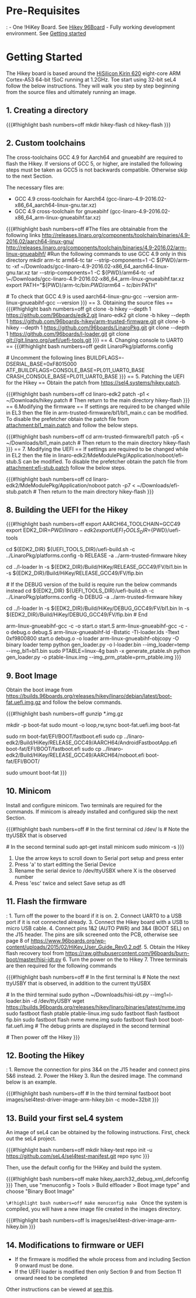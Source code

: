 # Pre-Requisites


:   -   One !HiKey Board. See
        [Hikey 96Board](http://www.96boards.org/products/ce/hikey/)
    -   Fully working development environment. See
        [Getting started](https://wiki.sel4.systems/Getting%20started)

# Getting Started
 The Hikey board is based around the
[HiSilicon Kirin 620](https://github.com/96boards/documentation/blob/master/hikey/Hi6220V100_Multi-Mode_Application_Processor_Function_Description.pdf) eight-core ARM Cortex-A53 64-bit !SoC running at 1.2GHz.
Toe start using 32-bit seL4 follow the below instructions. They will
walk you step by step beginning from the source files and ultimately
running an image.

## 1. Creating a directory
 {{{\#!highlight bash numbers=off mkdir
hikey-flash cd hikey-flash }}}

## 2. Custom toolchains
 The cross-toolchains GCC 4.9 for Aarch64 and
gnueabihf are required to flash the Hikey. If versions of GCC 5, or
higher, are installed the following steps must be taken as GCC5 is not
backwards compatible. Otherwise skip to the next Section.

The necessary files are:

  -   GCC 4.9 cross-toolchain for
      Aarch64 (gcc-linaro-4.9-2016.02-x86_64_aarch64-linux-gnu.tar.xz)
  -   GCC 4.9 cross-toolchain for
      gnueabihf (gcc-linaro-4.9-2016.02-x86_64_arm-linux-gnueabihf.tar.xz)

{{{\#!highlight bash numbers=off \#The files are obtainable from the
following links
<http://releases.linaro.org/components/toolchain/binaries/4.9-2016.02/aarch64-linux-gnu/>
<http://releases.linaro.org/components/toolchain/binaries/4.9-2016.02/arm-linux-gnueabihf/>
\#Run the following commands to use GCC 4.9 only in this directory mkdir
arm-tc arm64-tc tar --strip-components=1 -C ${PWD}/arm-tc -xf
\~/Downloads/gcc-linaro-4.9-2016.02-x86_64_aarch64-linux-gnu.tar.xz
tar --strip-components=1 -C ${PWD}/arm64-tc -xf
\~/Downloads/gcc-linaro-4.9-2016.02-x86_64_arm-linux-gnueabihf.tar.xz
export PATH="${PWD}/arm-tc/bin:${PWD}/arm64-tc/bin:$PATH"

\# To check that GCC 4.9 is used aarch64-linux-gnu-gcc --version
arm-linux-gnueabihf-gcc --version }}} == 3. Obtaining the source files
== {{{\#!highlight bash numbers=off git clone -b hikey --depth 1
<https://github.com/96boards/edk2.git> linaro-edk2 git clone -b hikey
--depth 1 <https://github.com/96boards-hikey/arm-trusted-firmware.git>
git clone -b hikey --depth 1 <https://github.com/96boards/LinaroPkg.git>
git clone --depth 1 <https://github.com/96boards/l-loader.git> git clone
<git://git.linaro.org/uefi/uefi-tools.git> }}} == 4. Changing console to
UART0 == {{{\#!highlight bash numbers=off gedit
LinaroPkg/platforms.config

\# Uncomment the following lines BUILDFLAGS=-DSERIAL_BASE=0xF8015000
ATF_BUILDFLAGS=CONSOLE_BASE=PL011_UART0_BASE
CRASH_CONSOLE_BASE=PL011_UART0_BASE }}} == 5. Patching the UEFI for
the Hikey == Obtain the patch from <https://sel4.systems/hikey.patch>.

{{{\#!highlight bash numbers=off cd linaro-edk2 patch -p1 <
\~/Downloads/hikey.patch \# Then return to the main directory
hikey-flash }}} == 6.Modifying the firmware == If settings are required
to be changed while in EL3 then the file in
arm-trusted-firmware/bl1/bl1_main.c can be modified. To disable the
prefetcher obtain the patch file from
[<attachment:bl1_main.patch>](../<attachment:bl1_main.patch>) and follow the below steps.

{{{\#!highlight bash numbers=off cd arm-trusted-firmware/bl1 patch -p5
< \~/Downloads/bl1_main.patch \# Then return to the main directory
hikey-flash }}} == 7. Modifying the UEFI == If settings are required to
be changed while in EL2 then the file in
linaro-edk2/MdeModulePkg/Application/noboot/efi-stub.S can be modified.
To disable the prefetcher obtain the patch file from
[<attachment:efi-stub.patch>](../<attachment:efi-stub.patch>) follow the below steps.

{{{\#!highlight bash numbers=off cd
linaro-edk2/MdeModulePkg/Application/noboot patch -p7 <
\~/Downloads/efi-stub.patch \# Then return to the main directory
hikey-flash }}}

## 8. Building the UEFI for the Hikey
 {{{\#!highlight bash
numbers=off export AARCH64_TOOLCHAIN=GCC49 export
EDK2_DIR=${PWD}/linaro-edk2 export UEFI_TOOLS_DIR=${PWD}/uefi-tools

cd ${EDK2_DIR} ${UEFI_TOOLS_DIR}/uefi-build.sh -c
../LinaroPkg/platforms.config -b RELEASE -a ../arm-trusted-firmware
hikey

cd ../l-loader ln -s ${EDK2_DIR}/Build/HiKey/RELEASE_GCC49/FV/bl1.bin
ln -s ${EDK2_DIR}/Build/HiKey/RELEASE_GCC49/FV/fip.bin

\# If the DEBUG version of the build is require run the below commands
instead cd ${EDK2_DIR} ${UEFI_TOOLS_DIR}/uefi-build.sh -c
../LinaroPkg/platforms.config -b DEBUG -a ../arm-trusted-firmware hikey

cd ../l-loader ln -s ${EDK2_DIR}/Build/HiKey/DEBUG_GCC49/FV/bl1.bin
ln -s ${EDK2_DIR}/Build/HiKey/DEBUG_GCC49/FV/fip.bin \# End

arm-linux-gnueabihf-gcc -c -o start.o start.S arm-linux-gnueabihf-gcc -c
-o debug.o debug.S arm-linux-gnueabihf-ld -Bstatic -Tl-loader.lds -Ttext
0xf9800800 start.o debug.o -o loader arm-linux-gnueabihf-objcopy -O
binary loader temp python gen_loader.py -o l-loader.bin
--img_loader=temp --img_bl1=bl1.bin sudo PTABLE=linux-4g bash -x
generate_ptable.sh python gen_loader.py -o ptable-linux.img
--img_prm_ptable=prm_ptable.img }}}

## 9. Boot Image
 Obtain the boot image from
<https://builds.96boards.org/releases/hikey/linaro/debian/latest/boot-fat.uefi.img.gz>
and follow the below commands.

{{{\#!highlight bash numbers=off gunzip \*.img.gz

mkdir -p boot-fat sudo mount -o loop,rw,sync boot-fat.uefi.img boot-fat

sudo rm boot-fat/EFI/BOOT/fastboot.efi sudo cp
../linaro-edk2/Build/HiKey/RELEASE_GCC49/AARCH64/AndroidFastbootApp.efi
boot-fat/EFI/BOOT/fastboot.efi sudo cp
../linaro-edk2/Build/HiKey/RELEASE_GCC49/AARCH64/noboot.efi
boot-fat/EFI/BOOT/

sudo umount boot-fat }}}

## 10. Minicom
 Install and configure minicom. Two terminals are
required for the commands. If minicom is already installed and
configured skip the next Section.

{{{\#!highlight bash numbers=off \# In the first terminal cd /dev/ ls \#
Note the ttyUSBX that is observed

\# In the second terminal sudo apt-get install minicom sudo minicom -s
}}}

  1.  Use the arrow keys to scroll down to Serial port setup and press
      enter
  2.  Press 'a' to start editting the Serial Device
  3.  Rename the serial device to /dev/ttyUSBX where X is the observed
      number
  4.  Press 'esc' twice and select Save setup as dfl

## 11. Flash the firmware


:   1.  Turn off the power to the board if it is on.
    2.  Connect UART0 to a USB port if it is not connected already.
    3.  Connect the Hikey board with a USB to micro USB cable.
    4.  Connect pins 1&2 (AUTO PWR) and 3&4 (BOOT SEL) on the
        J15 header. The pins are silk screened onto the PCB, otherwise
        see page 8 of
        <https://www.96boards.org/wp-content/uploads/2015/02/HiKey_User_Guide_Rev0.2.pdf>.
    5.  Obtain the Hikey flash recovery tool from
        <https://raw.githubusercontent.com/96boards/burn-boot/master/hisi-idt.py>
    6.  Turn the power on the to Hikey
    7.  Three terminals are then required for the following commands

{{{\#!highlight bash numbers=off \# In the first terminal ls \# Note the
next ttyUSBY that is observed, in addition to the current ttyUSBX

\# In the third terminal sudo python \~/Downloads/hisi-idt.py
--img1=l-loader.bin -d /dev/ttyUSBY wget
<https://builds.96boards.org/releases/hikey/linaro/binaries/latest/nvme.img>
sudo fastboot flash ptable ptable-linux.img sudo fastboot flash fastboot
fip.bin sudo fastboot flash nvme nvme.img sudo fastboot flash boot
boot-fat.uefi.img \# The debug prints are displayed in the second
terminal

\# Then power off the Hikey }}}

## 12. Booting the Hikey


:   1.  Remove the connection for pins 3&4 on the J15 header and connect
        pins 5&6 instead.
    2.  Power the Hikey
    3.  Run the desired image. The command below is an example.

{{{\#!highlight bash numbers=off \# In the third terminal fastboot boot
images/sel4test-driver-image-arm-hikey.bin -c mode=32bit }}}

## 13. Build your first seL4 system
 An image of seL4 can be obtained
by the following instructions. First, check out the seL4 project.

{{{\#!highlight bash numbers=off mkdir hikey-test repo init -u
<https://github.com/seL4/sel4test-manifest.git> repo sync }}}

Then, use the default config for the !HiKey and build the system.

{{{\#!highlight bash numbers=off make
hikey_aarch32_debug_xml_defconfig }}} Then, use "menuconfig >
Tools > Build elfloader > Boot image type" and choose "Binary Boot
Image"

`\#!highlight bash numbers=off make menuconfig make ` Once the
system is compiled, you will have a new image file created in the images
directory.

{{{\#!highlight bash numbers=off ls
images/sel4test-driver-image-arm-hikey.bin }}}

## 14. Modifications to firmware or UEFI


  -   If the firmware is modified the whole process from and including
      Section 9 onward must be done.
  -   If the UEFI loader is modified then only Section 9 and from
      Section 11 onward need to be completed

Other instructions can be viewed at
[see this](https://github.com/96boards/documentation/wiki/HiKeyUEFI#run-fastboot-from-uefi).
